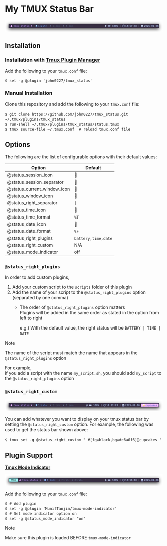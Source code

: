 # My TMUX Status Bar

![TMUX Status Bar](./screenshots/status_bar.png)

## Installation

### Installation with [Tmux Plugin Manager](https://github.com/tmux-plugins/tpm)

Add the following to your `tmux.conf` file:

```shellsession
$ set -g @plugin 'john0227/tmux_status'
```

### Manual Installation

Clone this repository and add the following to your `tmux.conf` file:

```shellsession
$ git clone https://github.com/john0227/tmux_status.git ~/.tmux/plugins/tmux_status
$ run-shell ~/.tmux/plugins/tmux_status/status.tmux
$ tmux source-file ~/.tmux.conf  # reload tmux.conf file
```

## Options

The following are the list of configurable options with their default values:

| Option                      | Default             |
| --------------------------- | ------------------- |
| @status_session_icon        |                    |
| @status_session_separator   |                    |
| @status_current_window_icon |                    |
| @status_window_icon         |                    |
| @status_right_separator     | `\|`                |
| @status_time_icon           |                    |
| @status_time_format         | `%T`                |
| @status_date_icon           |                    |
| @status_date_format         | `%F`                |
| @status_right_plugins       | `battery,time,date` |
| @status_right_custom        | N/A                 |
| @status_mode_indicator      | off                 |

### `@status_right_plugins`

In order to add custom plugins,

1. Add your custom script to the `scripts` folder of this plugin
2. Add the name of your script to the `@status_right_plugins` option (separated by one comma)
    - The order of `@status_right_plugins` option matters  
      Plugins will be added in the same order as stated in the option from left to right  

      e.g.) With the default value, the right status will be `BATTERY | TIME | DATE`

> [!NOTE]  
> The name of the script must match the name that appears in the `@status_right_plugins` option  
>   
> For example,  
> if you add a script with the name `my_script.sh`, you should add `my_script` to the `@status_right_plugins` option

### `@status_right_custom`

![Status Bar with custom element](./screenshots/status_bar_custom.png)

You can add whatever you want to display on your tmux status bar by setting the `@status_right_custom` option.
For example, the following was used to get the status bar shown above:

```shellsession
$ tmux set -g @status_right_custom " #[fg=black,bg=#c6a0f6]🧁cupcakes "
```

## Plugin Support

**[Tmux Mode Indicator](https://github.com/MunifTanjim/tmux-mode-indicator)**

![Status Bar with custom element](./screenshots/status_bar_tmux-mode-indicator.png)

Add the following to your `tmux.conf` file:

```shellsession
$ # Add plugin
$ set -g @plugin 'MunifTanjim/tmux-mode-indicator'
$ # Set mode indicator option on
$ set -g @status_mode_indicator "on"
```

> [!NOTE]  
> Make sure this plugin is loaded BEFORE `tmux-mode-indicator`

